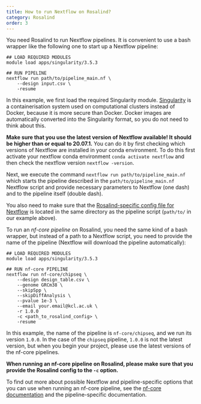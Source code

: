 ```yaml
---
title: How to run Nextflow on Rosalind?
category: Rosalind
order: 3
---
```


You need Rosalind to run Nextflow pipelines. It is convenient to use a bash wrapper like the following one to start up a Nextflow pipeline:

```
## LOAD REQUIRED MODULES
module load apps/singularity/3.5.3

## RUN PIPELINE
nextflow run path/to/pipeline_main.nf \
    --design input.csv \
    -resume
```

In this example, we first load the required Singularity module. [Singularity](https://en.wikipedia.org/wiki/Singularity_(software)) is a containerisation system used on computational clusters instead of Docker, because it is more secure than Docker. Docker images are automatically converted into the Singularity format, so you do not need to think about this.

**Make sure that you use the latest version of Nextflow available! It should be higher than or equal to 20.07.1.** You can do it by first checking which versions of Nextflow are installed in your conda environment. To do this first activate your nextflow conda environment `conda activate nextflow` and then check the nextflow version `nextflow -version`.

Next, we execute the command `nextflow run path/to/pipeline_main.nf` which starts the pipeline described in the `path/to/pipeline_main.nf` Nextflow script and provide necessary parameters to Nextflow (one dash) and to the pipeline itself (double dash).

You also need to make sure that the [Rosalind-specific config file for Nextflow](https://github.com/Streit-lab/Streit-lab.github.io/blob/master/rosalind.config) is located in the same directory as the pipeline script (`path/to/` in our example above).

To run an _nf-core pipeline_ on Rosalind, you need the same kind of a bash wrapper, but instead of a path to a Nextflow script, you need to provide the name of the pipeline (Nextflow will download the pipeline automatically):

```
## LOAD REQUIRED MODULES
module load apps/singularity/3.5.3

## RUN nf-core PIPELINE
nextflow run nf-core/chipseq \
    --design design_table.csv \
    --genome GRCm38 \
    --skipSpp \
    --skipDiffAnalysis \
    --pvalue 1e-3 \
    --email your.email@kcl.ac.uk \
    -r 1.0.0
    -c <path_to_rosalind_config> \
    -resume
```

In this example, the name of the pipeline is `nf-core/chipseq`, and we run its version `1.0.0`. In the case of the `chipseq` pipeline, `1.0.0` is not the latest version, but when you begin your project, please use the latest versions of the nf-core pipelines.

**When running an nf-core pipeline on Rosalind, please make sure that you provide the Rosalind config to the `-c` option.** 

To find out more about possible Nextflow and pipeline-specific options that you can use when running an nf-core pipeline, see the [nf-core documentation](https://nf-co.re/usage/introduction) and the pipeline-specific documentation.
